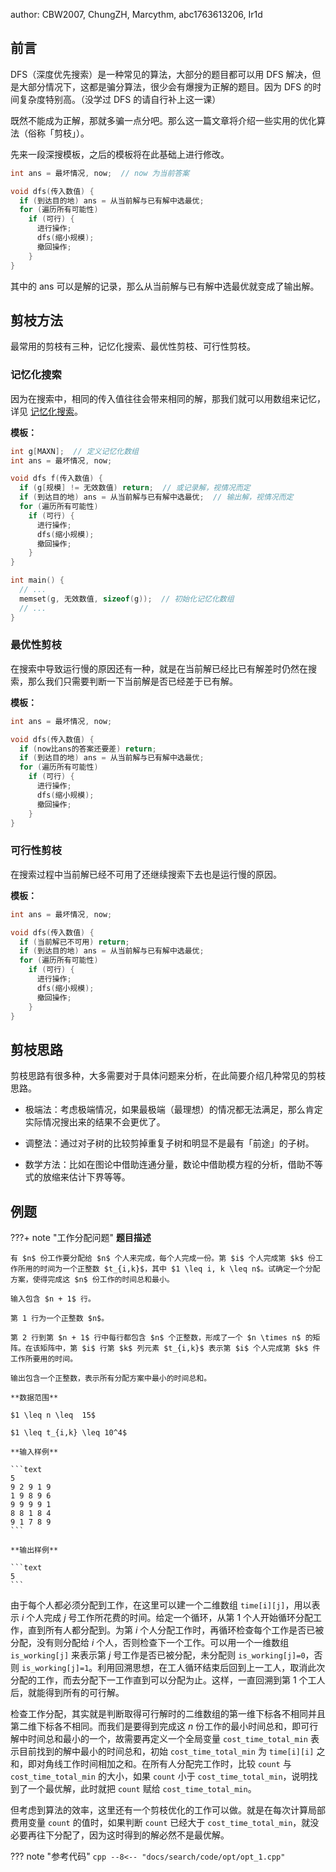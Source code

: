 author: CBW2007, ChungZH, Marcythm, abc1763613206, Ir1d

## 前言

DFS（深度优先搜索）是一种常见的算法，大部分的题目都可以用 DFS 解决，但是大部分情况下，这都是骗分算法，很少会有爆搜为正解的题目。因为 DFS 的时间复杂度特别高。（没学过 DFS 的请自行补上这一课）

既然不能成为正解，那就多骗一点分吧。那么这一篇文章将介绍一些实用的优化算法（俗称「剪枝」）。

先来一段深搜模板，之后的模板将在此基础上进行修改。

```cpp
int ans = 最坏情况, now;  // now 为当前答案

void dfs(传入数值) {
  if (到达目的地) ans = 从当前解与已有解中选最优;
  for (遍历所有可能性)
    if (可行) {
      进行操作;
      dfs(缩小规模);
      撤回操作;
    }
}
```

其中的 ans 可以是解的记录，那么从当前解与已有解中选最优就变成了输出解。

## 剪枝方法

最常用的剪枝有三种，记忆化搜索、最优性剪枝、可行性剪枝。

### 记忆化搜索

因为在搜索中，相同的传入值往往会带来相同的解，那我们就可以用数组来记忆，详见 [记忆化搜索](../dp/memo.md)。

**模板：**

```cpp
int g[MAXN];  // 定义记忆化数组
int ans = 最坏情况, now;

void dfs f(传入数值) {
  if (g[规模] != 无效数值) return;  // 或记录解，视情况而定
  if (到达目的地) ans = 从当前解与已有解中选最优;  // 输出解，视情况而定
  for (遍历所有可能性)
    if (可行) {
      进行操作;
      dfs(缩小规模);
      撤回操作;
    }
}

int main() {
  // ...
  memset(g, 无效数值, sizeof(g));  // 初始化记忆化数组
  // ...
}
```

### 最优性剪枝

在搜索中导致运行慢的原因还有一种，就是在当前解已经比已有解差时仍然在搜索，那么我们只需要判断一下当前解是否已经差于已有解。

**模板：**

```cpp
int ans = 最坏情况, now;

void dfs(传入数值) {
  if (now比ans的答案还要差) return;
  if (到达目的地) ans = 从当前解与已有解中选最优;
  for (遍历所有可能性)
    if (可行) {
      进行操作;
      dfs(缩小规模);
      撤回操作;
    }
}
```

### 可行性剪枝

在搜索过程中当前解已经不可用了还继续搜索下去也是运行慢的原因。

**模板：**

```cpp
int ans = 最坏情况, now;

void dfs(传入数值) {
  if (当前解已不可用) return;
  if (到达目的地) ans = 从当前解与已有解中选最优;
  for (遍历所有可能性)
    if (可行) {
      进行操作;
      dfs(缩小规模);
      撤回操作;
    }
}
```

## 剪枝思路

剪枝思路有很多种，大多需要对于具体问题来分析，在此简要介绍几种常见的剪枝思路。

-   极端法：考虑极端情况，如果最极端（最理想）的情况都无法满足，那么肯定实际情况搜出来的结果不会更优了。

-   调整法：通过对子树的比较剪掉重复子树和明显不是最有「前途」的子树。

-   数学方法：比如在图论中借助连通分量，数论中借助模方程的分析，借助不等式的放缩来估计下界等等。

## 例题

???+ note "工作分配问题"
    **题目描述**
    
    有 $n$ 份工作要分配给 $n$ 个人来完成，每个人完成一份。第 $i$ 个人完成第 $k$ 份工作所用的时间为一个正整数 $t_{i,k}$，其中 $1 \leq i, k \leq n$。试确定一个分配方案，使得完成这 $n$ 份工作的时间总和最小。
    
    输入包含 $n + 1$ 行。
    
    第 1 行为一个正整数 $n$。
    
    第 2 行到第 $n + 1$ 行中每行都包含 $n$ 个正整数，形成了一个 $n \times n$ 的矩阵。在该矩阵中，第 $i$ 行第 $k$ 列元素 $t_{i,k}$ 表示第 $i$ 个人完成第 $k$ 件工作所要用的时间。
    
    输出包含一个正整数，表示所有分配方案中最小的时间总和。
    
    **数据范围**
    
    $1 \leq n \leq  15$
    
    $1 \leq t_{i,k} \leq 10^4$
    
    **输入样例**
    
    ```text
    5
    9 2 9 1 9
    1 9 8 9 6
    9 9 9 9 1
    8 8 1 8 4
    9 1 7 8 9
    ```
    
    **输出样例**
    
    ```text
    5
    ```

由于每个人都必须分配到工作，在这里可以建一个二维数组 `time[i][j]`，用以表示 $i$ 个人完成 $j$ 号工作所花费的时间。给定一个循环，从第 1 个人开始循环分配工作，直到所有人都分配到。为第 $i$ 个人分配工作时，再循环检查每个工作是否已被分配，没有则分配给 $i$ 个人，否则检查下一个工作。可以用一个一维数组 `is_working[j]` 来表示第 $j$ 号工作是否已被分配，未分配则 `is_working[j]=0`，否则 `is_working[j]=1`。利用回溯思想，在工人循环结束后回到上一工人，取消此次分配的工作，而去分配下一工作直到可以分配为止。这样，一直回溯到第 1 个工人后，就能得到所有的可行解。

检查工作分配，其实就是判断取得可行解时的二维数组的第一维下标各不相同并且第二维下标各不相同。而我们是要得到完成这 $n$ 份工作的最小时间总和，即可行解中时间总和最小的一个，故需要再定义一个全局变量 `cost_time_total_min` 表示目前找到的解中最小的时间总和，初始 `cost_time_total_min` 为 `time[i][i]` 之和，即对角线工作时间相加之和。在所有人分配完工作时，比较 `count` 与 `cost_time_total_min` 的大小，如果 `count` 小于 `cost_time_total_min`，说明找到了一个最优解，此时就把 `count` 赋给 `cost_time_total_min`。

但考虑到算法的效率，这里还有一个剪枝优化的工作可以做。就是在每次计算局部费用变量 `count` 的值时，如果判断 `count` 已经大于 `cost_time_total_min`，就没必要再往下分配了，因为这时得到的解必然不是最优解。

??? note "参考代码"
    ```cpp
    --8<-- "docs/search/code/opt/opt_1.cpp"
    ```
